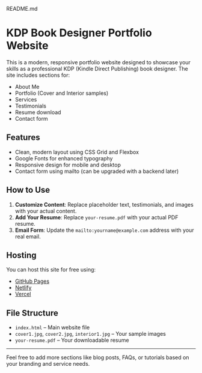 README.md

# KDP Book Designer Portfolio Website

This is a modern, responsive portfolio website designed to showcase your skills as a professional KDP (Kindle Direct Publishing) book designer. The site includes sections for:

- About Me
- Portfolio (Cover and Interior samples)
- Services
- Testimonials
- Resume download
- Contact form

## Features

- Clean, modern layout using CSS Grid and Flexbox
- Google Fonts for enhanced typography
- Responsive design for mobile and desktop
- Contact form using mailto (can be upgraded with a backend later)

## How to Use

1. **Customize Content**: Replace placeholder text, testimonials, and images with your actual content.
2. **Add Your Resume**: Replace `your-resume.pdf` with your actual PDF resume.
3. **Email Form**: Update the `mailto:yourname@example.com` address with your real email.

## Hosting

You can host this site for free using:

- [GitHub Pages](https://pages.github.com/)
- [Netlify](https://www.netlify.com/)
- [Vercel](https://vercel.com/)

## File Structure

- `index.html` – Main website file
- `cover1.jpg`, `cover2.jpg`, `interior1.jpg` – Your sample images
- `your-resume.pdf` – Your downloadable resume

---

Feel free to add more sections like blog posts, FAQs, or tutorials based on your branding and service needs.
